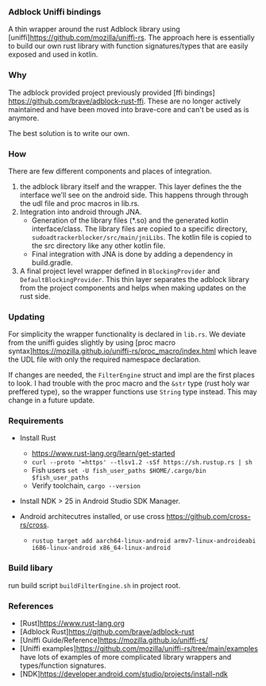 ### Adblock Uniffi bindings

A thin wrapper around the rust Adblock library using [uniffi]https://github.com/mozilla/uniffi-rs. The approach here is essentially to build our own rust library with function signatures/types that are easily exposed and used in kotlin.

### Why

The adblock provided project previously provided [ffi bindings] https://github.com/brave/adblock-rust-ffi.
These are no longer actively maintained and have been moved into brave-core and can't be used as is anymore.

The best solution is to write our own.

### How

There are few different components and places of integration.

1. the adblock library itself and the wrapper. This layer defines the the interface we'll see on the android side. This happens through through the udl file and proc macros in lib.rs.
2. Integration into android through JNA. 
    - Generation of the library files (*.so) and the generated kotlin interface/class. The library files are copied to a specific directory, `sudoadtrackerblocker/src/main/jniLibs`. The kotlin file is copied to the src directory like any other kotlin file.
    - Final integration with JNA is done by adding a dependency in build.gradle.
3. A final project level wrapper defined in `BlockingProvider` and `DefaultBlockingProvider`. This thin layer separates the adblock library from the project components and helps when making updates on the rust side. 

### Updating

For simplicity the wrapper functionality is declared in `lib.rs`. We deviate from the uniffi guides slightly by using [proc macro syntax]https://mozilla.github.io/uniffi-rs/proc_macro/index.html which leave the UDL file with only the required namespace declaration.

If changes are needed, the `FilterEngine` struct and impl are the first places to look. I had trouble with the proc macro and the `&str` type (rust holy war preffered type), so the wrapper functions use `String` type instead. This may change in a future update. 

### Requirements

- Install Rust
    - https://www.rust-lang.org/learn/get-started
    - `curl --proto '=https' --tlsv1.2 -sSf https://sh.rustup.rs | sh`
    - Fish users `set -U fish_user_paths $HOME/.cargo/bin $fish_user_paths`
    - Verify toolchain, `cargo --version`

- Install NDK > 25 in Android Studio SDK Manager.
- Android architecutres installed, or use cross https://github.com/cross-rs/cross. 
    - `rustup target add aarch64-linux-android armv7-linux-androideabi i686-linux-android x86_64-linux-android`

### Build libary

run build script `buildFilterEngine.sh` in project root. 

### References

- [Rust]https://www.rust-lang.org
- [Adblock Rust]https://github.com/brave/adblock-rust
- [Uniffi Guide/Reference]https://mozilla.github.io/uniffi-rs/
- [Uniffi examples]https://github.com/mozilla/uniffi-rs/tree/main/examples have lots of examples of more complicated library wrappers and types/function signatures.
- [NDK]https://developer.android.com/studio/projects/install-ndk